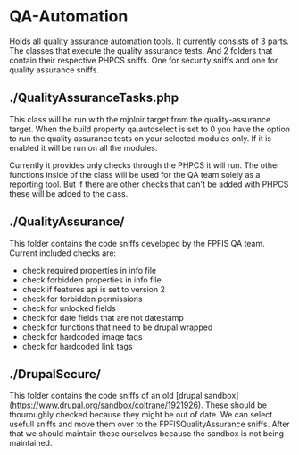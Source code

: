 # QA-Automation
Holds all quality assurance automation tools. It currently consists of 3 parts. The
classes that execute the quality assurance tests. And 2 folders that contain their
respective PHPCS sniffs. One for security sniffs and one for quality assurance
sniffs.

## ./QualityAssuranceTasks.php

This class will be run with the mjolnir target from the quality-assurance target.
When the build property qa.autoselect is set to 0 you have the option to run the
quality assurance tests on your selected modules only. If it is enabled it will be
run on all the modules.

Currently it provides only checks through the PHPCS it will run. The other functions
inside of the class will be used for the QA team solely as a reporting tool. But if
there are other checks that can't be added with PHPCS these will be added to the
class.

## ./QualityAssurance/

This folder contains the code sniffs developed by the FPFIS QA team. Current included
checks are:
- check required properties in info file
- check forbidden properties in info file
- check if features api is set to version 2
- check for forbidden permissions
- check for unlocked fields
- check for date fields that are not datestamp
- check for functions that need to be drupal wrapped
- check for hardcoded image tags
- check for hardcoded link tags

## ./DrupalSecure/

This folder contains the code sniffs of an old [drupal sandbox] (https://www.drupal.org/sandbox/coltrane/1921926).
These should be thouroughly checked because they might be out of date. We can select
usefull sniffs and move them over to the FPFISQualityAssurance sniffs. After that we
should maintain these ourselves because the sandbox is not being maintained.
